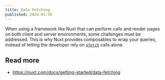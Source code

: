 ```yaml
---
title: Data Fetching
published: 2024-01-30
---
```


When using a framework like Nuxt that can perform calls and render pages on both client and server environments, some challenges must be addressed. This is why Nuxt provides composables to wrap your queries, instead of letting the developer rely on [`$fetch`](https://nuxt.com/docs/api/utils/dollarfetch) calls alone.

## Read more

- https://nuxt.com/docs/getting-started/data-fetching
